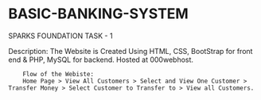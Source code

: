 # BASIC-BANKING-SYSTEM
SPARKS FOUNDATION TASK - 1

Description: 
    The Website is Created Using HTML, CSS, BootStrap for front end & PHP, MySQL for backend.
    Hosted at 000webhost.
		
		Flow of the Webiste:
		Home Page > View All Customers > Select and View One Customer > Transfer Money > Select Customer to Transfer to > View all Customers.

